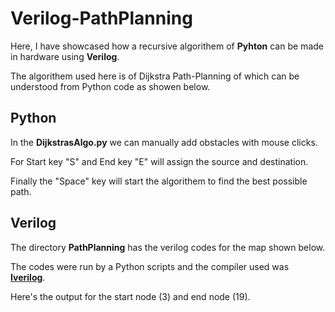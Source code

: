 # Verilog-PathPlanning
Here, I have showcased how a recursive algorithem of **Pyhton** can be made in hardware using **Verilog**.

The algorithem used here is of Dijkstra Path-Planning of which can be understood from Python code as showen below.

## Python
In the **DijkstrasAlgo.py** we can manually add obstacles with mouse clicks.

For Start key "S" and End key "E" will assign the source and destination.

Finally the "Space" key will start the algorithem to find the best possible path.

## Verilog
The directory **PathPlanning** has the verilog codes for the map shown below.


The codes were run by a Python scripts and the compiler used was [**Iverilog**](https://github.com/steveicarus/iverilog).

Here's the output for the start node (3) and end node (19).

